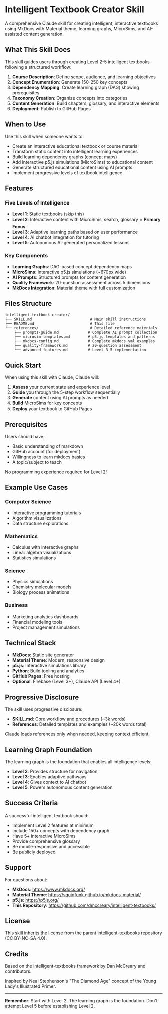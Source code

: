 # Intelligent Textbook Creator Skill

A comprehensive Claude skill for creating intelligent, interactive textbooks using MkDocs with Material theme, learning graphs, MicroSims, and AI-assisted content generation.

## What This Skill Does

This skill guides users through creating Level 2-5 intelligent textbooks following a structured workflow:

1. **Course Description**: Define scope, audience, and learning objectives
2. **Concept Enumeration**: Generate 150-250 key concepts
3. **Dependency Mapping**: Create learning graph (DAG) showing prerequisites
4. **Taxonomy Creation**: Organize concepts into categories
5. **Content Generation**: Build chapters, glossary, and interactive elements
6. **Deployment**: Publish to GitHub Pages

## When to Use

Use this skill when someone wants to:
- Create an interactive educational textbook or course material
- Transform static content into intelligent learning experiences
- Build learning dependency graphs (concept maps)
- Add interactive p5.js simulations (MicroSims) to educational content
- Generate structured educational content using AI prompts
- Implement progressive levels of textbook intelligence

## Features

### Five Levels of Intelligence

- **Level 1**: Static textbooks (skip this)
- **Level 2**: Interactive content with MicroSims, search, glossary ⭐ **Primary Focus**
- **Level 3**: Adaptive learning paths based on user performance
- **Level 4**: AI chatbot integration for tutoring
- **Level 5**: Autonomous AI-generated personalized lessons

### Key Components

- **Learning Graphs**: DAG-based concept dependency maps
- **MicroSims**: Interactive p5.js simulations (~670px wide)
- **AI Prompts**: Structured prompts for content generation
- **Quality Framework**: 20-question assessment across 5 dimensions
- **MkDocs Integration**: Material theme with full customization

## Files Structure

```
intelligent-textbook-creator/
├── SKILL.md                          # Main skill instructions
├── README.md                         # This file
└── references/                       # Detailed reference materials
    ├── prompts-guide.md             # Complete AI prompt collection
    ├── microsim-templates.md        # p5.js templates and patterns
    ├── mkdocs-config.md             # Complete mkdocs.yml examples
    ├── quality-framework.md         # 20-question assessment
    └── advanced-features.md         # Level 3-5 implementation
```

## Quick Start

When using this skill with Claude, Claude will:

1. **Assess** your current state and experience level
2. **Guide** you through the 5-step workflow sequentially
3. **Generate** content using AI prompts as needed
4. **Build** MicroSims for key concepts
5. **Deploy** your textbook to GitHub Pages

## Prerequisites

Users should have:
- Basic understanding of markdown
- GitHub account (for deployment)
- Willingness to learn mkdocs basics
- A topic/subject to teach

No programming experience required for Level 2!

## Example Use Cases

### Computer Science
- Interactive programming tutorials
- Algorithm visualizations
- Data structure explorations

### Mathematics
- Calculus with interactive graphs
- Linear algebra visualizations
- Statistics simulations

### Science
- Physics simulations
- Chemistry molecular models
- Biology process animations

### Business
- Marketing analytics dashboards
- Financial modeling tools
- Project management simulations

## Technical Stack

- **MkDocs**: Static site generator
- **Material Theme**: Modern, responsive design
- **p5.js**: Interactive simulations library
- **Python**: Build tooling and analytics
- **GitHub Pages**: Free hosting
- **Optional**: Firebase (Level 3+), Claude API (Level 4+)

## Progressive Disclosure

The skill uses progressive disclosure:
- **SKILL.md**: Core workflow and procedures (~3k words)
- **References**: Detailed templates and examples (~20k words total)

Claude loads references only when needed, keeping context efficient.

## Learning Graph Foundation

The learning graph is the foundation that enables all intelligence levels:
- **Level 2**: Provides structure for navigation
- **Level 3**: Enables adaptive pathways
- **Level 4**: Gives context to AI chatbot
- **Level 5**: Powers autonomous content generation

## Success Criteria

A successful intelligent textbook should:
- Implement Level 2 features at minimum
- Include 150+ concepts with dependency graph
- Have 5+ interactive MicroSims
- Provide comprehensive glossary
- Be mobile-responsive and accessible
- Be publicly deployed

## Support

For questions about:
- **MkDocs**: https://www.mkdocs.org/
- **Material Theme**: https://squidfunk.github.io/mkdocs-material/
- **p5.js**: https://p5js.org/
- **This Repository**: https://github.com/dmccreary/intelligent-textbooks/

## License

This skill inherits the license from the parent intelligent-textbooks repository (CC BY-NC-SA 4.0).

## Credits

Based on the intelligent-textbooks framework by Dan McCreary and contributors.

Inspired by Neal Stephenson's "The Diamond Age" concept of the Young Lady's Illustrated Primer.

---

**Remember**: Start with Level 2. The learning graph is the foundation. Don't attempt Level 5 before establishing Level 2.
